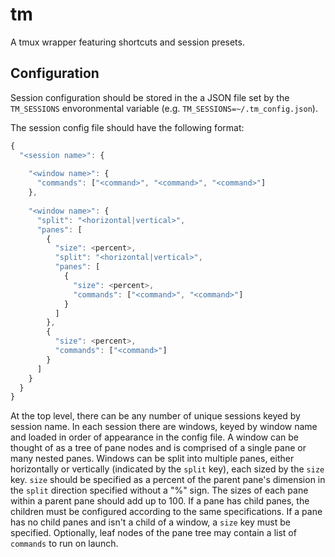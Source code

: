 tm
==

A tmux wrapper featuring shortcuts and session presets.

Configuration
-------------

Session configuration should be stored in the a JSON file set by the `TM_SESSIONS` envoronmental variable (e.g. `TM_SESSIONS=~/.tm_config.json`).

The session config file should have the following format:

```js
{
  "<session name>": {
  
    "<window name>": {
      "commands": ["<command>", "<command>", "<command>"]
    },
    
    "<window name>": {
      "split": "<horizontal|vertical>",
      "panes": [
        {
          "size": <percent>,
          "split": "<horizontal|vertical>",
          "panes": [
            {
              "size": <percent>,
              "commands": ["<command>", "<command>"]
            }
          ]
        },
        {
          "size": <percent>,
          "commands": ["<command>"]
        }
      ]
    }
  }
}
```

At the top level, there can be any number of unique sessions keyed by session name. In each session there are windows, keyed by window name and loaded in order of appearance in the config file. A window can be thought of as a tree of pane nodes and is comprised of a single pane or many nested panes. Windows can be split into multiple panes, either horizontally or vertically (indicated by the `split` key), each sized by the `size` key. `size` should be specified as a percent of the parent pane's dimension in the `split` direction specified without a "%" sign. The sizes of each pane within a parent pane should add up to 100. If a pane has child panes, the children must be configured according to the same specifications. If a pane has no child panes and isn't a child of a window, a `size` key must be specified. Optionally, leaf nodes of the pane tree may contain a list of `commands` to run on launch.

